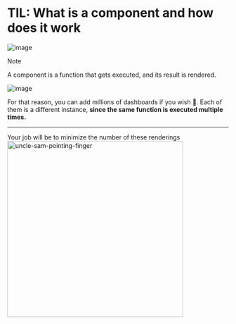 
# TIL: What is a component and how does it work


![image](https://github.com/user-attachments/assets/60e239f4-c999-479c-9fcc-1de316ab4392)

>[!Note]
> A component is a function that gets executed, and its result is rendered.

![image](https://github.com/user-attachments/assets/1c3a436f-d045-47b3-ba30-6fb510697ad5)



For that reason, you can add millions of dashboards if you wish 🤡. 
Each of them is a different instance, __since the same function is executed multiple times.__

---
Your job will be to minimize the number of these renderings
<img src="https://github.com/user-attachments/assets/8f2cc658-f131-4fef-b9e8-c54792ce91cf" alt="uncle-sam-pointing-finger" height="400"/>

